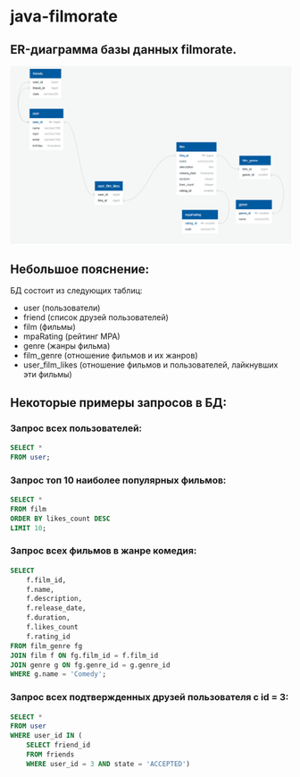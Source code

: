 # java-filmorate
## ER-диаграмма базы данных filmorate.
![ER-диаграмма базы данных filmorate](images/filmorate_database.png)

## Небольшое пояснение:
БД состоит из следующих таблиц:
* user (пользователи)
* friend (список друзей пользователей)
* film (фильмы)
* mpaRating (рейтинг MPA)
* genre (жанры фильма)
* film_genre (отношение фильмов и их жанров)
* user_film_likes (отношение фильмов и пользователей, лайкнувших эти фильмы)

## Некоторые примеры запросов в БД:
### Запрос всех пользователей:
```sql
SELECT *
FROM user;
```
### Запрос топ 10 наиболее популярных фильмов:
```sql
SELECT *
FROM film
ORDER BY likes_count DESC
LIMIT 10;
```
### Запрос всех фильмов в жанре комедия:
```sql
SELECT 
    f.film_id,
    f.name,
    f.description,
    f.release_date,
    f.duration,
    f.likes_count
    f.rating_id
FROM film_genre fg
JOIN film f ON fg.film_id = f.film_id
JOIN genre g ON fg.genre_id = g.genre_id
WHERE g.name = 'Comedy';
```
### Запрос всех подтвержденных друзей пользователя с id = 3:
```sql
SELECT *
FROM user
WHERE user_id IN (
    SELECT friend_id
    FROM friends
    WHERE user_id = 3 AND state = 'ACCEPTED')
```